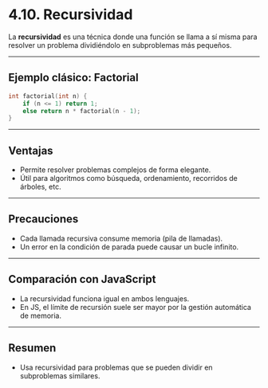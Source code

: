 # 4.10. Recursividad

La **recursividad** es una técnica donde una función se llama a sí misma para resolver un problema dividiéndolo en subproblemas más pequeños.

---

## Ejemplo clásico: Factorial

```c
int factorial(int n) {
    if (n <= 1) return 1;
    else return n * factorial(n - 1);
}
```

---

## Ventajas

- Permite resolver problemas complejos de forma elegante.
- Útil para algoritmos como búsqueda, ordenamiento, recorridos de árboles, etc.

---

## Precauciones

- Cada llamada recursiva consume memoria (pila de llamadas).
- Un error en la condición de parada puede causar un bucle infinito.

---

## Comparación con JavaScript

- La recursividad funciona igual en ambos lenguajes.
- En JS, el límite de recursión suele ser mayor por la gestión automática de memoria.

---

## Resumen

- Usa recursividad para problemas que se pueden dividir en subproblemas similares.
